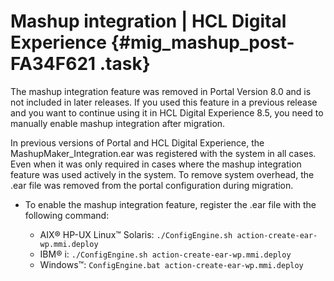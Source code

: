 # Mashup integration \| HCL Digital Experience {#mig_mashup_post-FA34F621 .task}

The mashup integration feature was removed in Portal Version 8.0 and is not included in later releases. If you used this feature in a previous release and you want to continue using it in HCL Digital Experience 8.5, you need to manually enable mashup integration after migration.

In previous versions of Portal and HCL Digital Experience, the MashupMaker\_Integration.ear was registered with the system in all cases. Even when it was only required in cases where the mashup integration feature was used actively in the system. To remove system overhead, the .ear file was removed from the portal configuration during migration.

-   To enable the mashup integration feature, register the .ear file with the following command:

    -   AIX® HP-UX Linux™ Solaris: `./ConfigEngine.sh action-create-ear-wp.mmi.deploy`
    -   IBM® i: `./ConfigEngine.sh action-create-ear-wp.mmi.deploy`
    -   Windows™: `ConfigEngine.bat action-create-ear-wp.mmi.deploy`

